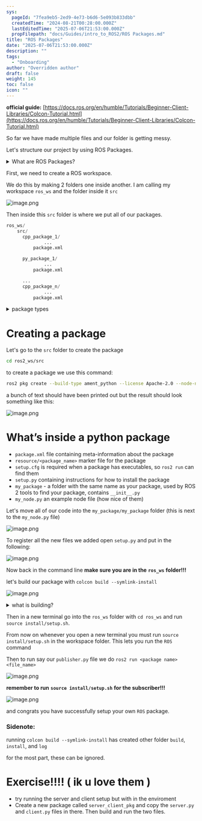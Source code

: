 ```yaml
---
sys:
  pageId: "7fea9eb5-2ed9-4e73-b6d6-5e093b833dbb"
  createdTime: "2024-08-21T00:28:00.000Z"
  lastEditedTime: "2025-07-06T21:53:00.000Z"
  propFilepath: "docs/Guides/intro_to_ROS2/ROS Packages.md"
title: "ROS Packages"
date: "2025-07-06T21:53:00.000Z"
description: ""
tags:
  - "Onboarding"
author: "Overridden author"
draft: false
weight: 145
toc: false
icon: ""
---
```


**official guide:** [https://docs.ros.org/en/humble/Tutorials/Beginner-Client-Libraries/Colcon-Tutorial.html](https://docs.ros.org/en/humble/Tutorials/Beginner-Client-Libraries/Colcon-Tutorial.html)

So far we have made multiple files and our folder is getting messy.

Let's structure our project by using ROS Packages.

<details>
      <summary>What are ROS Packages?</summary>
      ROS Packages are, as the name implies, packages of code that are highly sharable between ROS developers.
  </details>

First, we need to create a ROS workspace.

We do this by making 2 folders one inside another. I am calling my workspace `ros_ws` and the folder inside it `src`

![image.png](https://prod-files-secure.s3.us-west-2.amazonaws.com/d518164a-d88e-44d1-a4ee-3adb3bd8bce0/70706947-fd18-4537-a67b-e12946812d31/image.png?X-Amz-Algorithm=AWS4-HMAC-SHA256&X-Amz-Content-Sha256=UNSIGNED-PAYLOAD&X-Amz-Credential=ASIAZI2LB466RZ2L3YZ4%2F20250803%2Fus-west-2%2Fs3%2Faws4_request&X-Amz-Date=20250803T170833Z&X-Amz-Expires=3600&X-Amz-Security-Token=IQoJb3JpZ2luX2VjEPn%2F%2F%2F%2F%2F%2F%2F%2F%2F%2FwEaCXVzLXdlc3QtMiJHMEUCIQDH8x8m%2F8WSqoA71mt6rYgBcAbSH4iavXmCCamIMBmm8wIgMGbEVORB0WUYRyJzwqILYJBNJH9Pg4sG8rc2PJVxeXUq%2FwMIMhAAGgw2Mzc0MjMxODM4MDUiDBfmRYmbB8OMTjPH3CrcAzzaPZeNX9mkKJZxxC1Sxe8d93qOWrKujytsmfhOpaSYT%2BPgyKV4OFCG1EYnVu6o5bsvO7VuYUeqqkabBsyhCMU39AZHGmjVmTlp%2FKQP8wk7b6yQy%2BzRJwQ%2Bc4XibTbVS%2FLVB7ryb8edGc0tyiF9F5QnErfcd%2BP3y5dYcWDvfh8D2aMrl8JwmLcZZdXc3IuUJBvXvl9m26pBN9zLdWGXl4QZ8%2B7Q90Zlqk%2Fz7Rco5LWyVQ6a7HfvnpAbn84hx7ZWcSeqlnpVU3ixGT3%2BRfsHyOmFdup9jbwyVKG44jyO4bQWU6DMEvhsGmsFlCKL0YE%2FP39afhoJsLMtl9c7mcCtAldRlJRgIrqM8WZlGFwIR1n2lfxWkJNdi7t3dC2a%2FKNJ42owC4VvlS8paOu%2BMVI%2FnbyLkvV73PYb%2Bw6G63Bv2DxPWLpS5%2F2lp1ZUrYoQCO0LHRHy%2BGz3CjW8LpAATT80zmdFGI6NLvi77YM9kI%2BTWxJcVQTU0sAjruz5hb%2B%2F0X%2BHcpy7tdaaTfDviN19XhXA88okayYL9d36qqN%2BnCgQ0qQz639tlfg%2BLMN%2BgGoSGXeM07Wv4mNIpyiLktZ%2FukkT4aJ1TylXVd1yKoXhGkKnCZ3AKDFcWa1WqLW5BJV%2FMJOrvsQGOqUB2suQhT3e8xKp3Ur3x1SHAf3u4KAqHSgbRl54%2BnRmHXN%2B0tu5RHDvNfYwuiNeW7LSoGCdsuSVQf3smFMjKJpWeVO2BhrU0qy1OzQvweasaxeScaNn0zU3X7YdJ8n4zJ5aH4enSs9RAXaGr3YKBPUAHCKKoB6NnH0QGIBKwUrHTB%2BDmrnl8iQF%2BaSop01F95IUqWGrasSTLSBAiOkCW8vZFodJSrew&X-Amz-Signature=c47d165c1141e9016ed07cf3ad84ffa48d92dba2c80a2cd0d371f47062506ecf&X-Amz-SignedHeaders=host&x-amz-checksum-mode=ENABLED&x-id=GetObject)

Then inside this `src` folder is where we put all of our packages.

```python
ros_ws/
    src/
      cpp_package_1/
		      ...
          package.xml

      py_package_1/
		      ...
          package.xml

      ...
      cpp_package_n/
		      ...
          package.xml

```

<details>

<summary>package types</summary>

packages can be either `C++` or python.

the intern file structure is different for each but for this guide we will stick to creating python packages

</details>

# Creating a package

Let's go to the `src` folder to create the package

```bash
cd ros2_ws/src
```

to create a package we use this command:

```bash
ros2 pkg create --build-type ament_python --license Apache-2.0 --node-name my_node my_package
```

a bunch of text should have been printed out but the result should look something like this:

![image.png](https://prod-files-secure.s3.us-west-2.amazonaws.com/d518164a-d88e-44d1-a4ee-3adb3bd8bce0/e6cf1e3f-8512-4a3e-b131-079f800bf3e8/image.png?X-Amz-Algorithm=AWS4-HMAC-SHA256&X-Amz-Content-Sha256=UNSIGNED-PAYLOAD&X-Amz-Credential=ASIAZI2LB466RZ2L3YZ4%2F20250803%2Fus-west-2%2Fs3%2Faws4_request&X-Amz-Date=20250803T170833Z&X-Amz-Expires=3600&X-Amz-Security-Token=IQoJb3JpZ2luX2VjEPn%2F%2F%2F%2F%2F%2F%2F%2F%2F%2FwEaCXVzLXdlc3QtMiJHMEUCIQDH8x8m%2F8WSqoA71mt6rYgBcAbSH4iavXmCCamIMBmm8wIgMGbEVORB0WUYRyJzwqILYJBNJH9Pg4sG8rc2PJVxeXUq%2FwMIMhAAGgw2Mzc0MjMxODM4MDUiDBfmRYmbB8OMTjPH3CrcAzzaPZeNX9mkKJZxxC1Sxe8d93qOWrKujytsmfhOpaSYT%2BPgyKV4OFCG1EYnVu6o5bsvO7VuYUeqqkabBsyhCMU39AZHGmjVmTlp%2FKQP8wk7b6yQy%2BzRJwQ%2Bc4XibTbVS%2FLVB7ryb8edGc0tyiF9F5QnErfcd%2BP3y5dYcWDvfh8D2aMrl8JwmLcZZdXc3IuUJBvXvl9m26pBN9zLdWGXl4QZ8%2B7Q90Zlqk%2Fz7Rco5LWyVQ6a7HfvnpAbn84hx7ZWcSeqlnpVU3ixGT3%2BRfsHyOmFdup9jbwyVKG44jyO4bQWU6DMEvhsGmsFlCKL0YE%2FP39afhoJsLMtl9c7mcCtAldRlJRgIrqM8WZlGFwIR1n2lfxWkJNdi7t3dC2a%2FKNJ42owC4VvlS8paOu%2BMVI%2FnbyLkvV73PYb%2Bw6G63Bv2DxPWLpS5%2F2lp1ZUrYoQCO0LHRHy%2BGz3CjW8LpAATT80zmdFGI6NLvi77YM9kI%2BTWxJcVQTU0sAjruz5hb%2B%2F0X%2BHcpy7tdaaTfDviN19XhXA88okayYL9d36qqN%2BnCgQ0qQz639tlfg%2BLMN%2BgGoSGXeM07Wv4mNIpyiLktZ%2FukkT4aJ1TylXVd1yKoXhGkKnCZ3AKDFcWa1WqLW5BJV%2FMJOrvsQGOqUB2suQhT3e8xKp3Ur3x1SHAf3u4KAqHSgbRl54%2BnRmHXN%2B0tu5RHDvNfYwuiNeW7LSoGCdsuSVQf3smFMjKJpWeVO2BhrU0qy1OzQvweasaxeScaNn0zU3X7YdJ8n4zJ5aH4enSs9RAXaGr3YKBPUAHCKKoB6NnH0QGIBKwUrHTB%2BDmrnl8iQF%2BaSop01F95IUqWGrasSTLSBAiOkCW8vZFodJSrew&X-Amz-Signature=3a9aee732b96917f1af01716020127f737d83ddd29b35168f3e5c94a394ee112&X-Amz-SignedHeaders=host&x-amz-checksum-mode=ENABLED&x-id=GetObject)

# What’s inside a python package

- `package.xml` file containing meta-information about the package
- `resource/<package_name>` marker file for the package
- `setup.cfg` is required when a package has executables, so `ros2 run` can find them
- `setup.py` containing instructions for how to install the package
- `my_package` - a folder with the same name as your package, used by ROS 2 tools to find your package, contains `__init__.py`
- `my_node.py` an example node file (how nice of them)

Let's move all of our code into the `my_package/my_package` folder (this is next to the `my_node.py` file)

![image.png](https://prod-files-secure.s3.us-west-2.amazonaws.com/d518164a-d88e-44d1-a4ee-3adb3bd8bce0/9ce58f11-0da9-4d3e-b86d-506a9685d378/image.png?X-Amz-Algorithm=AWS4-HMAC-SHA256&X-Amz-Content-Sha256=UNSIGNED-PAYLOAD&X-Amz-Credential=ASIAZI2LB466RZ2L3YZ4%2F20250803%2Fus-west-2%2Fs3%2Faws4_request&X-Amz-Date=20250803T170834Z&X-Amz-Expires=3600&X-Amz-Security-Token=IQoJb3JpZ2luX2VjEPn%2F%2F%2F%2F%2F%2F%2F%2F%2F%2FwEaCXVzLXdlc3QtMiJHMEUCIQDH8x8m%2F8WSqoA71mt6rYgBcAbSH4iavXmCCamIMBmm8wIgMGbEVORB0WUYRyJzwqILYJBNJH9Pg4sG8rc2PJVxeXUq%2FwMIMhAAGgw2Mzc0MjMxODM4MDUiDBfmRYmbB8OMTjPH3CrcAzzaPZeNX9mkKJZxxC1Sxe8d93qOWrKujytsmfhOpaSYT%2BPgyKV4OFCG1EYnVu6o5bsvO7VuYUeqqkabBsyhCMU39AZHGmjVmTlp%2FKQP8wk7b6yQy%2BzRJwQ%2Bc4XibTbVS%2FLVB7ryb8edGc0tyiF9F5QnErfcd%2BP3y5dYcWDvfh8D2aMrl8JwmLcZZdXc3IuUJBvXvl9m26pBN9zLdWGXl4QZ8%2B7Q90Zlqk%2Fz7Rco5LWyVQ6a7HfvnpAbn84hx7ZWcSeqlnpVU3ixGT3%2BRfsHyOmFdup9jbwyVKG44jyO4bQWU6DMEvhsGmsFlCKL0YE%2FP39afhoJsLMtl9c7mcCtAldRlJRgIrqM8WZlGFwIR1n2lfxWkJNdi7t3dC2a%2FKNJ42owC4VvlS8paOu%2BMVI%2FnbyLkvV73PYb%2Bw6G63Bv2DxPWLpS5%2F2lp1ZUrYoQCO0LHRHy%2BGz3CjW8LpAATT80zmdFGI6NLvi77YM9kI%2BTWxJcVQTU0sAjruz5hb%2B%2F0X%2BHcpy7tdaaTfDviN19XhXA88okayYL9d36qqN%2BnCgQ0qQz639tlfg%2BLMN%2BgGoSGXeM07Wv4mNIpyiLktZ%2FukkT4aJ1TylXVd1yKoXhGkKnCZ3AKDFcWa1WqLW5BJV%2FMJOrvsQGOqUB2suQhT3e8xKp3Ur3x1SHAf3u4KAqHSgbRl54%2BnRmHXN%2B0tu5RHDvNfYwuiNeW7LSoGCdsuSVQf3smFMjKJpWeVO2BhrU0qy1OzQvweasaxeScaNn0zU3X7YdJ8n4zJ5aH4enSs9RAXaGr3YKBPUAHCKKoB6NnH0QGIBKwUrHTB%2BDmrnl8iQF%2BaSop01F95IUqWGrasSTLSBAiOkCW8vZFodJSrew&X-Amz-Signature=afa390b1dbd7451be6a633224aeecf7d0f80c794a6220a7834c9c5e706f86368&X-Amz-SignedHeaders=host&x-amz-checksum-mode=ENABLED&x-id=GetObject)

To register all the new files we added open `setup.py` and put in the following:

![image.png](https://prod-files-secure.s3.us-west-2.amazonaws.com/d518164a-d88e-44d1-a4ee-3adb3bd8bce0/1cd7c262-4cae-4496-9d75-c178537d24a2/image.png?X-Amz-Algorithm=AWS4-HMAC-SHA256&X-Amz-Content-Sha256=UNSIGNED-PAYLOAD&X-Amz-Credential=ASIAZI2LB466RZ2L3YZ4%2F20250803%2Fus-west-2%2Fs3%2Faws4_request&X-Amz-Date=20250803T170834Z&X-Amz-Expires=3600&X-Amz-Security-Token=IQoJb3JpZ2luX2VjEPn%2F%2F%2F%2F%2F%2F%2F%2F%2F%2FwEaCXVzLXdlc3QtMiJHMEUCIQDH8x8m%2F8WSqoA71mt6rYgBcAbSH4iavXmCCamIMBmm8wIgMGbEVORB0WUYRyJzwqILYJBNJH9Pg4sG8rc2PJVxeXUq%2FwMIMhAAGgw2Mzc0MjMxODM4MDUiDBfmRYmbB8OMTjPH3CrcAzzaPZeNX9mkKJZxxC1Sxe8d93qOWrKujytsmfhOpaSYT%2BPgyKV4OFCG1EYnVu6o5bsvO7VuYUeqqkabBsyhCMU39AZHGmjVmTlp%2FKQP8wk7b6yQy%2BzRJwQ%2Bc4XibTbVS%2FLVB7ryb8edGc0tyiF9F5QnErfcd%2BP3y5dYcWDvfh8D2aMrl8JwmLcZZdXc3IuUJBvXvl9m26pBN9zLdWGXl4QZ8%2B7Q90Zlqk%2Fz7Rco5LWyVQ6a7HfvnpAbn84hx7ZWcSeqlnpVU3ixGT3%2BRfsHyOmFdup9jbwyVKG44jyO4bQWU6DMEvhsGmsFlCKL0YE%2FP39afhoJsLMtl9c7mcCtAldRlJRgIrqM8WZlGFwIR1n2lfxWkJNdi7t3dC2a%2FKNJ42owC4VvlS8paOu%2BMVI%2FnbyLkvV73PYb%2Bw6G63Bv2DxPWLpS5%2F2lp1ZUrYoQCO0LHRHy%2BGz3CjW8LpAATT80zmdFGI6NLvi77YM9kI%2BTWxJcVQTU0sAjruz5hb%2B%2F0X%2BHcpy7tdaaTfDviN19XhXA88okayYL9d36qqN%2BnCgQ0qQz639tlfg%2BLMN%2BgGoSGXeM07Wv4mNIpyiLktZ%2FukkT4aJ1TylXVd1yKoXhGkKnCZ3AKDFcWa1WqLW5BJV%2FMJOrvsQGOqUB2suQhT3e8xKp3Ur3x1SHAf3u4KAqHSgbRl54%2BnRmHXN%2B0tu5RHDvNfYwuiNeW7LSoGCdsuSVQf3smFMjKJpWeVO2BhrU0qy1OzQvweasaxeScaNn0zU3X7YdJ8n4zJ5aH4enSs9RAXaGr3YKBPUAHCKKoB6NnH0QGIBKwUrHTB%2BDmrnl8iQF%2BaSop01F95IUqWGrasSTLSBAiOkCW8vZFodJSrew&X-Amz-Signature=15c02b56058c6a7e2c533e3f648345117e31a7c388af77058c8a6e87809b238e&X-Amz-SignedHeaders=host&x-amz-checksum-mode=ENABLED&x-id=GetObject)

Now back in the command line **make sure you are in the** **`ros_ws`** **folder!!!**

let's build our package with `colcon build --symlink-install`

![image.png](https://prod-files-secure.s3.us-west-2.amazonaws.com/d518164a-d88e-44d1-a4ee-3adb3bd8bce0/2f2a0d27-b173-48fd-b189-5f5c0ce65619/image.png?X-Amz-Algorithm=AWS4-HMAC-SHA256&X-Amz-Content-Sha256=UNSIGNED-PAYLOAD&X-Amz-Credential=ASIAZI2LB466RZ2L3YZ4%2F20250803%2Fus-west-2%2Fs3%2Faws4_request&X-Amz-Date=20250803T170834Z&X-Amz-Expires=3600&X-Amz-Security-Token=IQoJb3JpZ2luX2VjEPn%2F%2F%2F%2F%2F%2F%2F%2F%2F%2FwEaCXVzLXdlc3QtMiJHMEUCIQDH8x8m%2F8WSqoA71mt6rYgBcAbSH4iavXmCCamIMBmm8wIgMGbEVORB0WUYRyJzwqILYJBNJH9Pg4sG8rc2PJVxeXUq%2FwMIMhAAGgw2Mzc0MjMxODM4MDUiDBfmRYmbB8OMTjPH3CrcAzzaPZeNX9mkKJZxxC1Sxe8d93qOWrKujytsmfhOpaSYT%2BPgyKV4OFCG1EYnVu6o5bsvO7VuYUeqqkabBsyhCMU39AZHGmjVmTlp%2FKQP8wk7b6yQy%2BzRJwQ%2Bc4XibTbVS%2FLVB7ryb8edGc0tyiF9F5QnErfcd%2BP3y5dYcWDvfh8D2aMrl8JwmLcZZdXc3IuUJBvXvl9m26pBN9zLdWGXl4QZ8%2B7Q90Zlqk%2Fz7Rco5LWyVQ6a7HfvnpAbn84hx7ZWcSeqlnpVU3ixGT3%2BRfsHyOmFdup9jbwyVKG44jyO4bQWU6DMEvhsGmsFlCKL0YE%2FP39afhoJsLMtl9c7mcCtAldRlJRgIrqM8WZlGFwIR1n2lfxWkJNdi7t3dC2a%2FKNJ42owC4VvlS8paOu%2BMVI%2FnbyLkvV73PYb%2Bw6G63Bv2DxPWLpS5%2F2lp1ZUrYoQCO0LHRHy%2BGz3CjW8LpAATT80zmdFGI6NLvi77YM9kI%2BTWxJcVQTU0sAjruz5hb%2B%2F0X%2BHcpy7tdaaTfDviN19XhXA88okayYL9d36qqN%2BnCgQ0qQz639tlfg%2BLMN%2BgGoSGXeM07Wv4mNIpyiLktZ%2FukkT4aJ1TylXVd1yKoXhGkKnCZ3AKDFcWa1WqLW5BJV%2FMJOrvsQGOqUB2suQhT3e8xKp3Ur3x1SHAf3u4KAqHSgbRl54%2BnRmHXN%2B0tu5RHDvNfYwuiNeW7LSoGCdsuSVQf3smFMjKJpWeVO2BhrU0qy1OzQvweasaxeScaNn0zU3X7YdJ8n4zJ5aH4enSs9RAXaGr3YKBPUAHCKKoB6NnH0QGIBKwUrHTB%2BDmrnl8iQF%2BaSop01F95IUqWGrasSTLSBAiOkCW8vZFodJSrew&X-Amz-Signature=242ef46ee0623cb5a44929f4285293a5ac0831477a613f537bb705378b9ddaa2&X-Amz-SignedHeaders=host&x-amz-checksum-mode=ENABLED&x-id=GetObject)

<details>

<summary>what is building?</summary>

if you are a CS major at Rose-Hulman you will learn the answer to this in CSSE132

but TLDR; is it combines all the code files into one program that can be run easily 

</details>

Then in a new terminal go into the `ros_ws` folder with `cd ros_ws` and run `source install/setup.sh`. 

From now on whenever you open a new terminal you must run `source install/setup.sh` in the workspace folder. This lets you run the `ROS` command

Then to run say our `publisher.py` file we do `ros2 run <package name> <file_name>`

![image.png](https://prod-files-secure.s3.us-west-2.amazonaws.com/d518164a-d88e-44d1-a4ee-3adb3bd8bce0/4f4b1219-3a44-4632-aa0a-ce3471699f59/image.png?X-Amz-Algorithm=AWS4-HMAC-SHA256&X-Amz-Content-Sha256=UNSIGNED-PAYLOAD&X-Amz-Credential=ASIAZI2LB466RZ2L3YZ4%2F20250803%2Fus-west-2%2Fs3%2Faws4_request&X-Amz-Date=20250803T170834Z&X-Amz-Expires=3600&X-Amz-Security-Token=IQoJb3JpZ2luX2VjEPn%2F%2F%2F%2F%2F%2F%2F%2F%2F%2FwEaCXVzLXdlc3QtMiJHMEUCIQDH8x8m%2F8WSqoA71mt6rYgBcAbSH4iavXmCCamIMBmm8wIgMGbEVORB0WUYRyJzwqILYJBNJH9Pg4sG8rc2PJVxeXUq%2FwMIMhAAGgw2Mzc0MjMxODM4MDUiDBfmRYmbB8OMTjPH3CrcAzzaPZeNX9mkKJZxxC1Sxe8d93qOWrKujytsmfhOpaSYT%2BPgyKV4OFCG1EYnVu6o5bsvO7VuYUeqqkabBsyhCMU39AZHGmjVmTlp%2FKQP8wk7b6yQy%2BzRJwQ%2Bc4XibTbVS%2FLVB7ryb8edGc0tyiF9F5QnErfcd%2BP3y5dYcWDvfh8D2aMrl8JwmLcZZdXc3IuUJBvXvl9m26pBN9zLdWGXl4QZ8%2B7Q90Zlqk%2Fz7Rco5LWyVQ6a7HfvnpAbn84hx7ZWcSeqlnpVU3ixGT3%2BRfsHyOmFdup9jbwyVKG44jyO4bQWU6DMEvhsGmsFlCKL0YE%2FP39afhoJsLMtl9c7mcCtAldRlJRgIrqM8WZlGFwIR1n2lfxWkJNdi7t3dC2a%2FKNJ42owC4VvlS8paOu%2BMVI%2FnbyLkvV73PYb%2Bw6G63Bv2DxPWLpS5%2F2lp1ZUrYoQCO0LHRHy%2BGz3CjW8LpAATT80zmdFGI6NLvi77YM9kI%2BTWxJcVQTU0sAjruz5hb%2B%2F0X%2BHcpy7tdaaTfDviN19XhXA88okayYL9d36qqN%2BnCgQ0qQz639tlfg%2BLMN%2BgGoSGXeM07Wv4mNIpyiLktZ%2FukkT4aJ1TylXVd1yKoXhGkKnCZ3AKDFcWa1WqLW5BJV%2FMJOrvsQGOqUB2suQhT3e8xKp3Ur3x1SHAf3u4KAqHSgbRl54%2BnRmHXN%2B0tu5RHDvNfYwuiNeW7LSoGCdsuSVQf3smFMjKJpWeVO2BhrU0qy1OzQvweasaxeScaNn0zU3X7YdJ8n4zJ5aH4enSs9RAXaGr3YKBPUAHCKKoB6NnH0QGIBKwUrHTB%2BDmrnl8iQF%2BaSop01F95IUqWGrasSTLSBAiOkCW8vZFodJSrew&X-Amz-Signature=f988d8897f6bda9ba9954ac6ec0b6a162bd2f72d000c26d6acbe33395098552c&X-Amz-SignedHeaders=host&x-amz-checksum-mode=ENABLED&x-id=GetObject)

**remember to run** **`source install/setup.sh`** **for the subscriber!!!**

![image.png](https://prod-files-secure.s3.us-west-2.amazonaws.com/d518164a-d88e-44d1-a4ee-3adb3bd8bce0/02121119-dad4-49ec-8356-c956108b4243/image.png?X-Amz-Algorithm=AWS4-HMAC-SHA256&X-Amz-Content-Sha256=UNSIGNED-PAYLOAD&X-Amz-Credential=ASIAZI2LB466RZ2L3YZ4%2F20250803%2Fus-west-2%2Fs3%2Faws4_request&X-Amz-Date=20250803T170834Z&X-Amz-Expires=3600&X-Amz-Security-Token=IQoJb3JpZ2luX2VjEPn%2F%2F%2F%2F%2F%2F%2F%2F%2F%2FwEaCXVzLXdlc3QtMiJHMEUCIQDH8x8m%2F8WSqoA71mt6rYgBcAbSH4iavXmCCamIMBmm8wIgMGbEVORB0WUYRyJzwqILYJBNJH9Pg4sG8rc2PJVxeXUq%2FwMIMhAAGgw2Mzc0MjMxODM4MDUiDBfmRYmbB8OMTjPH3CrcAzzaPZeNX9mkKJZxxC1Sxe8d93qOWrKujytsmfhOpaSYT%2BPgyKV4OFCG1EYnVu6o5bsvO7VuYUeqqkabBsyhCMU39AZHGmjVmTlp%2FKQP8wk7b6yQy%2BzRJwQ%2Bc4XibTbVS%2FLVB7ryb8edGc0tyiF9F5QnErfcd%2BP3y5dYcWDvfh8D2aMrl8JwmLcZZdXc3IuUJBvXvl9m26pBN9zLdWGXl4QZ8%2B7Q90Zlqk%2Fz7Rco5LWyVQ6a7HfvnpAbn84hx7ZWcSeqlnpVU3ixGT3%2BRfsHyOmFdup9jbwyVKG44jyO4bQWU6DMEvhsGmsFlCKL0YE%2FP39afhoJsLMtl9c7mcCtAldRlJRgIrqM8WZlGFwIR1n2lfxWkJNdi7t3dC2a%2FKNJ42owC4VvlS8paOu%2BMVI%2FnbyLkvV73PYb%2Bw6G63Bv2DxPWLpS5%2F2lp1ZUrYoQCO0LHRHy%2BGz3CjW8LpAATT80zmdFGI6NLvi77YM9kI%2BTWxJcVQTU0sAjruz5hb%2B%2F0X%2BHcpy7tdaaTfDviN19XhXA88okayYL9d36qqN%2BnCgQ0qQz639tlfg%2BLMN%2BgGoSGXeM07Wv4mNIpyiLktZ%2FukkT4aJ1TylXVd1yKoXhGkKnCZ3AKDFcWa1WqLW5BJV%2FMJOrvsQGOqUB2suQhT3e8xKp3Ur3x1SHAf3u4KAqHSgbRl54%2BnRmHXN%2B0tu5RHDvNfYwuiNeW7LSoGCdsuSVQf3smFMjKJpWeVO2BhrU0qy1OzQvweasaxeScaNn0zU3X7YdJ8n4zJ5aH4enSs9RAXaGr3YKBPUAHCKKoB6NnH0QGIBKwUrHTB%2BDmrnl8iQF%2BaSop01F95IUqWGrasSTLSBAiOkCW8vZFodJSrew&X-Amz-Signature=66c4c57614def4abccbed4ac62a19ba680c94f9978c80bebf86554425879af71&X-Amz-SignedHeaders=host&x-amz-checksum-mode=ENABLED&x-id=GetObject)

and congrats you have successfully setup your own `ROS` package.

### Sidenote:

running `colcon build --symlink-install` has created other folder `build`, `install`, and `log`

for the most part, these can be ignored.

# Exercise!!!! ( ik u love them )

- try running the server and client setup but with in the enviroment
- Create a new package called `server_client_pkg` and copy the `server.py` and `client.py` files in there. Then build and run the two files.
